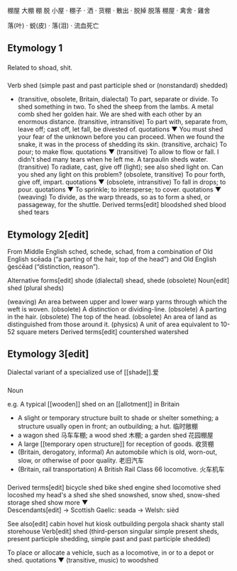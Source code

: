 棚屋
大棚
棚
脱
小屋 · 棚子 · 洒 · 货棚 · 散出 · 脱掉
脱落
棚屋 · 禽舍  · 雞舍

落(叶) · 蜕(皮)  · 落(泪)  · 流血死亡 

## Etymology 1
###
Related to shoad, shit.

###
Verb
shed (simple past and past participle shed or (nonstandard) shedded)

- (transitive, obsolete, Britain, dialectal) To part, separate or divide. 
To shed something in two.
To shed the sheep from the lambs.
A metal comb shed her golden hair.
We are shed with each other by an enormous distance.
(transitive, intransitive) To part with, separate from, leave off; cast off, let fall, be divested of. quotations ▼
You must shed your fear of the unknown before you can proceed.
When we found the snake, it was in the process of shedding its skin.
(transitive, archaic) To pour; to make flow. quotations ▼
(transitive) To allow to flow or fall.
I didn't shed many tears when he left me.
A tarpaulin sheds water.
(transitive) To radiate, cast, give off (light); see also shed light on.
Can you shed any light on this problem?
(obsolete, transitive) To pour forth, give off, impart. quotations ▼
(obsolete, intransitive) To fall in drops; to pour. quotations ▼
To sprinkle; to intersperse; to cover. quotations ▼
(weaving) To divide, as the warp threads, so as to form a shed, or passageway, for the shuttle.
Derived terms[edit]
bloodshed
shed blood
shed tears

## Etymology 2[edit]
From Middle English sched, schede, schad, from a combination of Old English scēada (“a parting of the hair, top of the head”) and Old English ġesċēad (“distinction, reason”).

Alternative forms[edit]
shode (dialectal)
shead, shede (obsolete)
Noun[edit]
shed (plural sheds)

(weaving) An area between upper and lower warp yarns through which the weft is woven.
(obsolete) A distinction or dividing-line.
(obsolete) A parting in the hair.
(obsolete) The top of the head.
(obsolete) An area of land as distinguished from those around it.
(physics) A unit of area equivalent to 10-52 square meters
Derived terms[edit]
countershed
watershed

## Etymology 3[edit]
Dialectal variant of a specialized use of [[shade]].爱

###
Noun

e.g. A typical [[wooden]] shed on an [[allotment]] in Britain

- A slight or temporary structure built to shade or shelter something; a structure usually open in front; an outbuilding; a hut. 临时敞棚
- a wagon shed 马车车棚; a wood shed 木棚; a garden shed 花园棚屋
- A large [[temporary open structure]] for reception of goods. 收货棚
- (Britain, derogatory, informal) An automobile which is old, worn-out, slow, or otherwise of poor quality.  老旧汽车
- (Britain, rail transportation) A British Rail Class 66 locomotive. 火车机车

###
Derived terms[edit]
bicycle shed
bike shed
engine shed
locomotive shed
locoshed
my head's a shed
she shed
snowshed, snow shed, snow-shed
storage shed
 show more ▼  
Descendants[edit]
→ Scottish Gaelic: seada
→ Welsh: sièd

See also[edit]
cabin
hovel
hut
kiosk
outbuilding
pergola
shack
shanty
stall
storehouse
Verb[edit]
shed (third-person singular simple present sheds, present participle shedding, simple past and past participle shedded)

To place or allocate a vehicle, such as a locomotive, in or to a depot or shed. quotations ▼
(transitive, music) to woodshed
